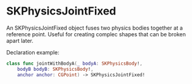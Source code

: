 # SKPhysicsJointFixed

An SKPhysicsJointFixed object fuses two physics bodies together at a reference point. Useful for creating complec shapes that can be broken apart later.

Declaration example:
```swift 
class func jointWithBodyA(_ bodyA: SKPhysicsBody!, 
    bodyB bodyB: SKPhysicsBody!, 
    anchor anchor: CGPoint) -> SKPhysicsJointFixed!
```